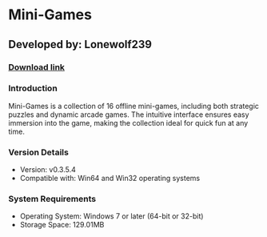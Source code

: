 # **Mini-Games**
## Developed by: **Lonewolf239**
### **[Download link](https://base-escape.ru/downloads/Setup_Mini_Games.exe)**

### Introduction
Mini-Games is a collection of 16 offline mini-games, including both strategic puzzles and dynamic arcade games. The intuitive interface ensures easy immersion into the game, making the collection ideal for quick fun at any time.

### Version Details
- Version: v0.3.5.4
- Compatible with: Win64 and Win32 operating systems

### System Requirements
- Operating System: Windows 7 or later (64-bit or 32-bit)
- Storage Space: 129.01MB